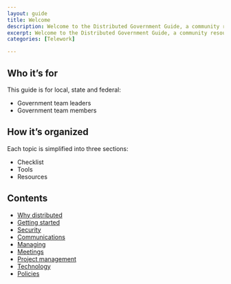 ```yaml
---
layout: guide
title: Welcome
description: Welcome to the Distributed Government Guide, a community resource helping public service teams build highly effective remote and telework environments.
excerpt: Welcome to the Distributed Government Guide, a community resource helping public service teams build highly effective remote and telework environments.
categories: [Telework]

---
```


## Who it’s for

This guide is for local, state and federal:

* Government team leaders
* Government team members

## How it’s organized

Each topic is simplified into three sections:

* Checklist
* Tools
* Resources

## Contents

* [Why distributed](/guide/why-distributed)
* [Getting started](/guide/getting-started)
* [Security](/guide/security)
* [Communications](/guide/communications)
* [Managing](/guide/managing)
* [Meetings](/guide/meetings)
* [Project management](/guide/project-management)
* [Technology](/guide/technology)
* [Policies](/guide/policies)